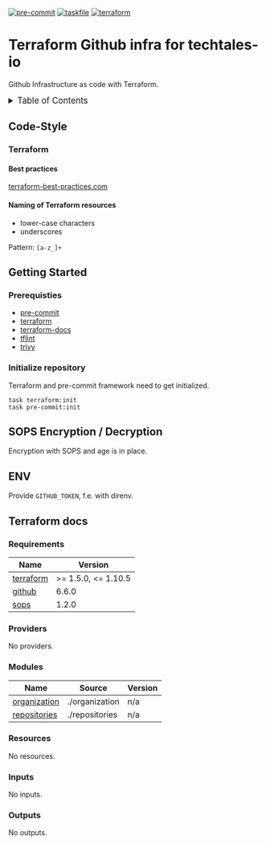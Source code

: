 <!-- markdownlint-disable MD041 -->
<!-- markdownlint-disable MD033 -->
<!-- markdownlint-disable MD028 -->

<!-- PROJECT SHIELDS -->
<!--
*** I'm using markdown "reference style" links for readability.
*** Reference links are enclosed in brackets [ ] instead of parentheses ( ).
*** See the bottom of this document for the declaration of the reference variables
*** for contributors-url, forks-url, etc. This is an optional, concise syntax you may use.
*** https://www.markdownguide.org/basic-syntax/#reference-style-links
-->

[![pre-commit][pre-commit-shield]][pre-commit-url]
[![taskfile][taskfile-shield]][taskfile-url]
[![terraform][terraform-shield]][terraform-url]

# Terraform Github infra for techtales-io

Github Infrastructure as code with Terraform.

<details>
  <summary style="font-size:1.2em;">Table of Contents</summary>
<!-- START doctoc generated TOC please keep comment here to allow auto update -->
<!-- DON'T EDIT THIS SECTION, INSTEAD RE-RUN doctoc TO UPDATE -->

- [Code-Style](#code-style)
  - [Terraform](#terraform)
- [Getting Started](#getting-started)
  - [Prerequisties](#prerequisties)
  - [Initialize repository](#initialize-repository)
- [SOPS Encryption / Decryption](#sops-encryption--decryption)
- [ENV](#env)
- [Terraform docs](#terraform-docs)
  - [Requirements](#requirements)
  - [Providers](#providers)
  - [Modules](#modules)
  - [Resources](#resources)
  - [Inputs](#inputs)
  - [Outputs](#outputs)

<!-- END doctoc generated TOC please keep comment here to allow auto update -->
</details>

## Code-Style

### Terraform

#### Best practices

[terraform-best-practices.com][terraform-best-practices]

#### Naming of Terraform resources

- lower-case characters
- underscores

Pattern: `[a-z_]+`

## Getting Started

### Prerequisties

- [pre-commit][pre-commit-url]
- [terraform][terraform-url]
- [terraform-docs][terraform-docs]
- [tflint][tflint]
- [trivy][trivy]

### Initialize repository

Terraform and pre-commit framework need to get initialized.

```console
task terraform:init
task pre-commit:init
```

## SOPS Encryption / Decryption

Encryption with SOPS and age is in place.

## ENV

Provide `GITHUB_TOKEN`, f.e. with direnv.

<!-- MARKDOWN LINKS & IMAGES -->
<!-- https://www.markdownguide.org/basic-syntax/#reference-style-links -->

<!-- Links -->

[terraform-best-practices]: https://www.terraform-best-practices.com/naming
[terraform-docs]: https://github.com/terraform-docs/terraform-docs
[tflint]: https://github.com/terraform-linters/tflint
[trivy]: https://github.com/aquasecurity/trivy

<!-- Badges -->

[terraform-shield]: https://img.shields.io/badge/terraform-1.x-844fba?logo=terraform
[terraform-url]: https://www.terraform.io/
[pre-commit-shield]: https://img.shields.io/badge/pre--commit-enabled-brightgreen?logo=pre-commit
[pre-commit-url]: https://github.com/pre-commit/pre-commit
[taskfile-shield]: https://img.shields.io/badge/taskfile-enabled-brightgreen?logo=task
[taskfile-url]: https://taskfile.dev/

## Terraform docs

<!-- prettier-ignore-start -->
<!-- BEGIN_TF_DOCS -->
### Requirements

| Name | Version |
|------|---------|
| <a name="requirement_terraform"></a> [terraform](#requirement\_terraform) | >= 1.5.0, <= 1.10.5 |
| <a name="requirement_github"></a> [github](#requirement\_github) | 6.6.0 |
| <a name="requirement_sops"></a> [sops](#requirement\_sops) | 1.2.0 |

### Providers

No providers.

### Modules

| Name | Source | Version |
|------|--------|---------|
| <a name="module_organization"></a> [organization](#module\_organization) | ./organization | n/a |
| <a name="module_repositories"></a> [repositories](#module\_repositories) | ./repositories | n/a |

### Resources

No resources.

### Inputs

No inputs.

### Outputs

No outputs.
<!-- END_TF_DOCS -->
<!-- prettier-ignore-end -->
